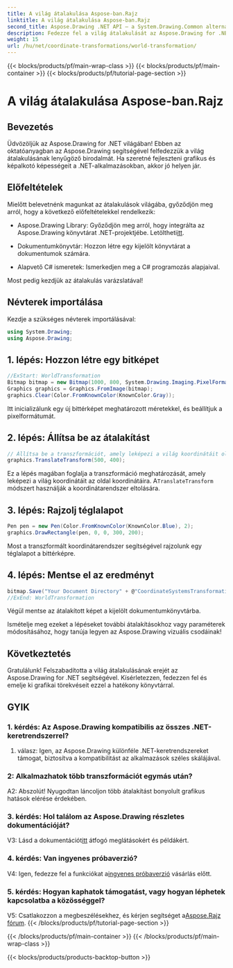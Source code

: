 ```yaml
---
title: A világ átalakulása Aspose-ban.Rajz
linktitle: A világ átalakulása Aspose-ban.Rajz
second_title: Aspose.Drawing .NET API – a System.Drawing.Common alternatívája
description: Fedezze fel a világ átalakulását az Aspose.Drawing for .NET-ben. Emelje fel grafikáját könnyen követhető lépésekkel.
weight: 15
url: /hu/net/coordinate-transformations/world-transformation/
---
```


{{< blocks/products/pf/main-wrap-class >}}
{{< blocks/products/pf/main-container >}}
{{< blocks/products/pf/tutorial-page-section >}}

# A világ átalakulása Aspose-ban.Rajz

## Bevezetés

Üdvözöljük az Aspose.Drawing for .NET világában! Ebben az oktatóanyagban az Aspose.Drawing segítségével felfedezzük a világ átalakulásának lenyűgöző birodalmát. Ha szeretné fejleszteni grafikus és képalkotó képességeit a .NET-alkalmazásokban, akkor jó helyen jár.

## Előfeltételek

Mielőtt belevetnénk magunkat az átalakulások világába, győződjön meg arról, hogy a következő előfeltételekkel rendelkezik:

-  Aspose.Drawing Library: Győződjön meg arról, hogy integrálta az Aspose.Drawing könyvtárat .NET-projektjébe. Letöltheti[itt](https://releases.aspose.com/drawing/net/).

- Dokumentumkönyvtár: Hozzon létre egy kijelölt könyvtárat a dokumentumok számára.

- Alapvető C# ismeretek: Ismerkedjen meg a C# programozás alapjaival.

Most pedig kezdjük az átalakulás varázslatával!

## Névterek importálása

Kezdje a szükséges névterek importálásával:

```csharp
using System.Drawing;
using Aspose.Drawing;
```

## 1. lépés: Hozzon létre egy bitképet

```csharp
//ExStart: WorldTransformation
Bitmap bitmap = new Bitmap(1000, 800, System.Drawing.Imaging.PixelFormat.Format32bppPArgb);
Graphics graphics = Graphics.FromImage(bitmap);
graphics.Clear(Color.FromKnownColor(KnownColor.Gray));
```

Itt inicializálunk egy új bittérképet meghatározott méretekkel, és beállítjuk a pixelformátumát.

## 2. lépés: Állítsa be az átalakítást

```csharp
// Állítsa be a transzformációt, amely leképezi a világ koordinátáit oldalkoordinátákra:
graphics.TranslateTransform(500, 400);
```

 Ez a lépés magában foglalja a transzformáció meghatározását, amely leképezi a világ koordinátáit az oldal koordinátáira. A`TranslateTransform` módszert használják a koordinátarendszer eltolására.

## 3. lépés: Rajzolj téglalapot

```csharp
Pen pen = new Pen(Color.FromKnownColor(KnownColor.Blue), 2);
graphics.DrawRectangle(pen, 0, 0, 300, 200);
```

Most a transzformált koordinátarendszer segítségével rajzolunk egy téglalapot a bittérképre.

## 4. lépés: Mentse el az eredményt

```csharp
bitmap.Save("Your Document Directory" + @"CoordinateSystemsTransformations\WorldTransformation_out.png");
//ExEnd: WorldTransformation
```

Végül mentse az átalakított képet a kijelölt dokumentumkönyvtárba.

Ismételje meg ezeket a lépéseket további átalakításokhoz vagy paraméterek módosításához, hogy tanúja legyen az Aspose.Drawing vizuális csodáinak!

## Következtetés

Gratulálunk! Felszabadította a világ átalakulásának erejét az Aspose.Drawing for .NET segítségével. Kísérletezzen, fedezzen fel és emelje ki grafikai törekvéseit ezzel a hatékony könyvtárral.

## GYIK

### 1. kérdés: Az Aspose.Drawing kompatibilis az összes .NET-keretrendszerrel?

1. válasz: Igen, az Aspose.Drawing különféle .NET-keretrendszereket támogat, biztosítva a kompatibilitást az alkalmazások széles skálájával.

### 2: Alkalmazhatok több transzformációt egymás után?

A2: Abszolút! Nyugodtan láncoljon több átalakítást bonyolult grafikus hatások elérése érdekében.

### 3. kérdés: Hol találom az Aspose.Drawing részletes dokumentációját?

 V3: Lásd a dokumentációt[itt](https://reference.aspose.com/drawing/net/) átfogó meglátásokért és példákért.

### 4. kérdés: Van ingyenes próbaverzió?

 V4: Igen, fedezze fel a funkciókat a[ingyenes próbaverzió](https://releases.aspose.com/) vásárlás előtt.

### 5. kérdés: Hogyan kaphatok támogatást, vagy hogyan léphetek kapcsolatba a közösséggel?

 V5: Csatlakozzon a megbeszélésekhez, és kérjen segítséget a[Aspose.Rajz fórum](https://forum.aspose.com/c/diagram/17).
{{< /blocks/products/pf/tutorial-page-section >}}

{{< /blocks/products/pf/main-container >}}
{{< /blocks/products/pf/main-wrap-class >}}

{{< blocks/products/products-backtop-button >}}
